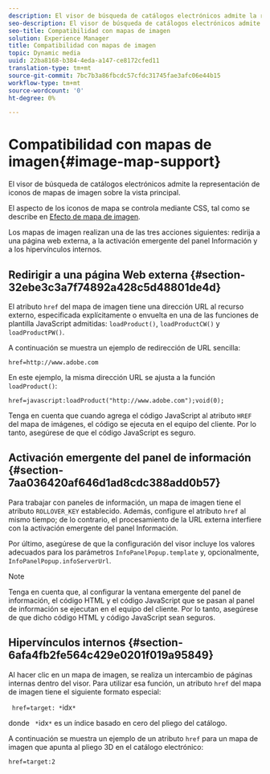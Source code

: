 ```yaml
---
description: El visor de búsqueda de catálogos electrónicos admite la representación de iconos de mapas de imagen sobre la vista principal.
seo-description: El visor de búsqueda de catálogos electrónicos admite la representación de iconos de mapas de imagen sobre la vista principal.
seo-title: Compatibilidad con mapas de imagen
solution: Experience Manager
title: Compatibilidad con mapas de imagen
topic: Dynamic media
uuid: 22ba8168-b384-4eda-a147-ce8172cfed11
translation-type: tm+mt
source-git-commit: 7bc7b3a86fbcdc57cfdc31745fae3afc06e44b15
workflow-type: tm+mt
source-wordcount: '0'
ht-degree: 0%

---
```



# Compatibilidad con mapas de imagen{#image-map-support}

El visor de búsqueda de catálogos electrónicos admite la representación de iconos de mapas de imagen sobre la vista principal.

El aspecto de los iconos de mapa se controla mediante CSS, tal como se describe en [Efecto de mapa de imagen](../../c-html5-s7-aem-asset-viewers/c-html5-20-ecatalog-viewer-about/c-html5-20-ecatalog-viewer-customizingviewer/r-html5-ecatalog-viewer-20-customize-imagemapeffect.md#reference-261df27d1ed145c882b26b88e33a0289).

Los mapas de imagen realizan una de las tres acciones siguientes: redirija a una página web externa, a la activación emergente del panel Información y a los hipervínculos internos.

## Redirigir a una página Web externa {#section-32ebe3c3a7f74892a428c5d48801de4d}

El atributo `href` del mapa de imagen tiene una dirección URL al recurso externo, especificada explícitamente o envuelta en una de las funciones de plantilla JavaScript admitidas: `loadProduct()`, `loadProductCW()` y `loadProductPW()`.

A continuación se muestra un ejemplo de redirección de URL sencilla:

`href=http://www.adobe.com`

En este ejemplo, la misma dirección URL se ajusta a la función `loadProduct()`:

`href=javascript:loadProduct("http://www.adobe.com");void(0);`

Tenga en cuenta que cuando agrega el código JavaScript al atributo `HREF` del mapa de imágenes, el código se ejecuta en el equipo del cliente. Por lo tanto, asegúrese de que el código JavaScript es seguro.

## Activación emergente del panel de información {#section-7aa036420af646d1ad8cdc388add0b57}

Para trabajar con paneles de información, un mapa de imagen tiene el atributo `ROLLOVER_KEY` establecido. Además, configure el atributo `href` al mismo tiempo; de lo contrario, el procesamiento de la URL externa interfiere con la activación emergente del panel Información.

Por último, asegúrese de que la configuración del visor incluye los valores adecuados para los parámetros `InfoPanelPopup.template` y, opcionalmente, `InfoPanelPopup.infoServerUrl`.

>[!NOTE]
>
>Tenga en cuenta que, al configurar la ventana emergente del panel de información, el código HTML y el código JavaScript que se pasan al panel de información se ejecutan en el equipo del cliente. Por lo tanto, asegúrese de que dicho código HTML y código JavaScript sean seguros.

## Hipervínculos internos {#section-6afa4fb2fe564c429e0201f019a95849}

Al hacer clic en un mapa de imagen, se realiza un intercambio de páginas internas dentro del visor. Para utilizar esa función, un atributo `href` del mapa de imagen tiene el siguiente formato especial:

` href=target: *`idx`*`

donde ` *`idx`*` es un índice basado en cero del pliego del catálogo.

A continuación se muestra un ejemplo de un atributo `href` para un mapa de imagen que apunta al pliego 3D en el catálogo electrónico:

`href=target:2`
